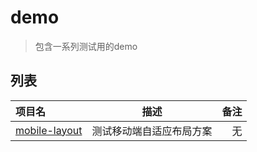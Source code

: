 # demo

> 包含一系列测试用的demo

## 列表

项目名|描述|备注
:----|:-----:|------:
[mobile-layout](./mobile-layout)|测试移动端自适应布局方案|无
